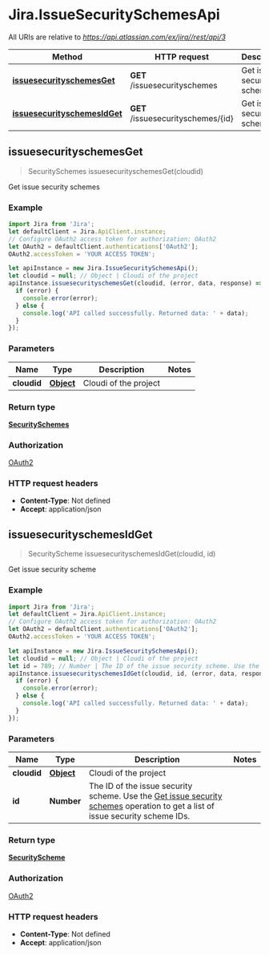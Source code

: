 # Jira.IssueSecuritySchemesApi

All URIs are relative to *https://api.atlassian.com/ex/jira//rest/api/3*

Method | HTTP request | Description
------------- | ------------- | -------------
[**issuesecurityschemesGet**](IssueSecuritySchemesApi.md#issuesecurityschemesGet) | **GET** /issuesecurityschemes | Get issue security schemes
[**issuesecurityschemesIdGet**](IssueSecuritySchemesApi.md#issuesecurityschemesIdGet) | **GET** /issuesecurityschemes/{id} | Get issue security scheme



## issuesecurityschemesGet

> SecuritySchemes issuesecurityschemesGet(cloudid)

Get issue security schemes

### Example

```javascript
import Jira from 'Jira';
let defaultClient = Jira.ApiClient.instance;
// Configure OAuth2 access token for authorization: OAuth2
let OAuth2 = defaultClient.authentications['OAuth2'];
OAuth2.accessToken = 'YOUR ACCESS TOKEN';

let apiInstance = new Jira.IssueSecuritySchemesApi();
let cloudid = null; // Object | Cloudi of the project
apiInstance.issuesecurityschemesGet(cloudid, (error, data, response) => {
  if (error) {
    console.error(error);
  } else {
    console.log('API called successfully. Returned data: ' + data);
  }
});
```

### Parameters


Name | Type | Description  | Notes
------------- | ------------- | ------------- | -------------
 **cloudid** | [**Object**](.md)| Cloudi of the project | 

### Return type

[**SecuritySchemes**](SecuritySchemes.md)

### Authorization

[OAuth2](../README.md#OAuth2)

### HTTP request headers

- **Content-Type**: Not defined
- **Accept**: application/json


## issuesecurityschemesIdGet

> SecurityScheme issuesecurityschemesIdGet(cloudid, id)

Get issue security scheme

### Example

```javascript
import Jira from 'Jira';
let defaultClient = Jira.ApiClient.instance;
// Configure OAuth2 access token for authorization: OAuth2
let OAuth2 = defaultClient.authentications['OAuth2'];
OAuth2.accessToken = 'YOUR ACCESS TOKEN';

let apiInstance = new Jira.IssueSecuritySchemesApi();
let cloudid = null; // Object | Cloudi of the project
let id = 789; // Number | The ID of the issue security scheme. Use the [Get issue security schemes](#api-rest-api-3-issuesecurityschemes-get) operation to get a list of issue security scheme IDs.
apiInstance.issuesecurityschemesIdGet(cloudid, id, (error, data, response) => {
  if (error) {
    console.error(error);
  } else {
    console.log('API called successfully. Returned data: ' + data);
  }
});
```

### Parameters


Name | Type | Description  | Notes
------------- | ------------- | ------------- | -------------
 **cloudid** | [**Object**](.md)| Cloudi of the project | 
 **id** | **Number**| The ID of the issue security scheme. Use the [Get issue security schemes](#api-rest-api-3-issuesecurityschemes-get) operation to get a list of issue security scheme IDs. | 

### Return type

[**SecurityScheme**](SecurityScheme.md)

### Authorization

[OAuth2](../README.md#OAuth2)

### HTTP request headers

- **Content-Type**: Not defined
- **Accept**: application/json

